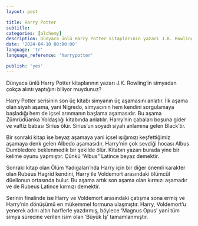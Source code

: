 ```yaml
---
layout: post

title: Harry Potter
subtitle:
categories: [alchemy]
description: Dünyaca ünlü Harry Potter kitaplarının yazarı J.K. Rowling’in simyadan çokça alıntı yaptığını biliyor muydunuz?
date: '2024-04-10 00:00:00'
language: 'tr'
language_reference: 'harrypotter'

publish: 'yes'
---
```

Dünyaca ünlü Harry Potter kitaplarının yazarı J.K. Rowling’in simyadan çokça alıntı yaptığını biliyor muydunuz?

Harry Potter serisinin son üç kitabı simyanın üç aşamasını anlatır. 
İlk aşama olan siyah aşama, yani Nigredo, simyacının hem kendini sorgulamaya başladığı hem de içsel arınmanın başlama aşamasıdır. Bu aşama Zümrüdüanka Yoldaşlığı kitabında anlatılır. Harry’nin çabaları boşuna gider ve vaftiz babası Sirius ölür.  Sirius’un soyadı siyah anlamına gelen Black’tir.

Bir sonraki kitap ise beyaz aşamaya yani içsel ışığımızı keşfettiğimiz aşamaya denk gelen Albedo aşamasıdır. Harry’nin çok sevdiği hocası Albus Dumbledore beklenmedik bir şekilde ölür. Kitabın yazarı burada yine bir kelime oyunu yapmıştır. Çünkü “Albus” Latince beyaz demektir.

Sonraki kitap olan Ölüm Yadigaları’nda Harry için bir diğer önemli karakter olan Rubeus Hagrid kendini, Harry ile Voldemort arasındaki ölümcül düellonun ortasında bulur. Bu aşama artık son aşama olan kırmızı aşamadır ve de Rubeus Latince kırmızı demektir. 

Serinin  finalinde ise Harry ve Voldemort arasındaki çatışma sona ermiş ve Harry’nin dönüşümü en mükemmel formuna ulaşmıştır. Harry, Voldemort’u yenerek adını altın harflerle yazdırmış, böylece ‘Magnus Opus’ yani tüm simya sürecine verilen isim olan ‘Büyük İş’ tamamlanmıştır. 